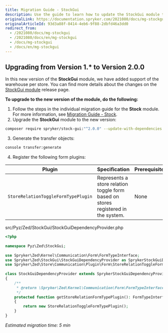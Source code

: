 ```yaml
---
title: Migration Guide - StockGui
description: Use the guide to learn how to update the StockGui module to a newer version.
originalLink: https://documentation.spryker.com/2021080/docs/mg-stockgui
originalArticleId: 93d3a88f-8414-4eb6-9f88-2dbfd46a3dd0
redirect_from:
  - /2021080/docs/mg-stockgui
  - /2021080/docs/en/mg-stockgui
  - /docs/mg-stockgui
  - /docs/en/mg-stockgui
---
```


## Upgrading from Version 1.* to Version 2.0.0

In this new version of the **StockGui** module, we have added support of the warehouse per store. You can find more details about the changes on the [StockGui module](https://github.com/spryker/stock-gui/releases) release page.

**To upgrade to the new version of the module, do the following:**

1. Follow the steps in the individual migration guide for the **Stock** module. For more information, see [Migration Guide - Stock](/docs/scos/dev/migration-and-integration/{{page.version}}/module-migration-guides/migration-guide-stock.html#upgrading-from-version-7---to-version-8-0-0). 
2. Upgrade the **StockGui** module to the new version:

```bash
composer require spryker/stock-gui:"^2.0.0" --update-with-dependencies
```

3. Generate the transfer objects:

```bash
console transfer:generate
```

4. Register the following form plugins:

| Plugin | Specification | Prerequisites | Namespace |
| --- | --- | --- | --- |
| `StoreRelationToggleFormTypePlugin` | Represents a store relation toggle form based on stores registered in the system. | None | `Spryker\Zed\Store\Communication\Plugin\Form` |

src/Pyz/Zed/StockGui/StockGuiDependencyProvider.php

```php
<?php
 
namespace Pyz\Zed\StockGui;
 
use Spryker\Zed\Kernel\Communication\Form\FormTypeInterface;
use Spryker\Zed\StockGui\StockGuiDependencyProvider as SprykerStockGuiDependencyProvider;
use Spryker\Zed\Store\Communication\Plugin\Form\StoreRelationToggleFormTypePlugin;
 
class StockGuiDependencyProvider extends SprykerStockGuiDependencyProvider
{
    /**
     * @return \Spryker\Zed\Kernel\Communication\Form\FormTypeInterface
     */
    protected function getStoreRelationFormTypePlugin(): FormTypeInterface
    {
        return new StoreRelationToggleFormTypePlugin();
    }
}
```

*Estimated migration time: 5 min*

